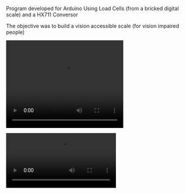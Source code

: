 Program developed for Arduino
Using Load Cells (from a bricked digital scale) and a HX711 Conversor 

The objective was to build a vision accessible scale (for vision impaired people)

<video width="320" height="240" controls>
  <source src="media/IMG_0270.MP4" type="video/mp4">
</video>

![](./media/IMG_0270.MP4)

